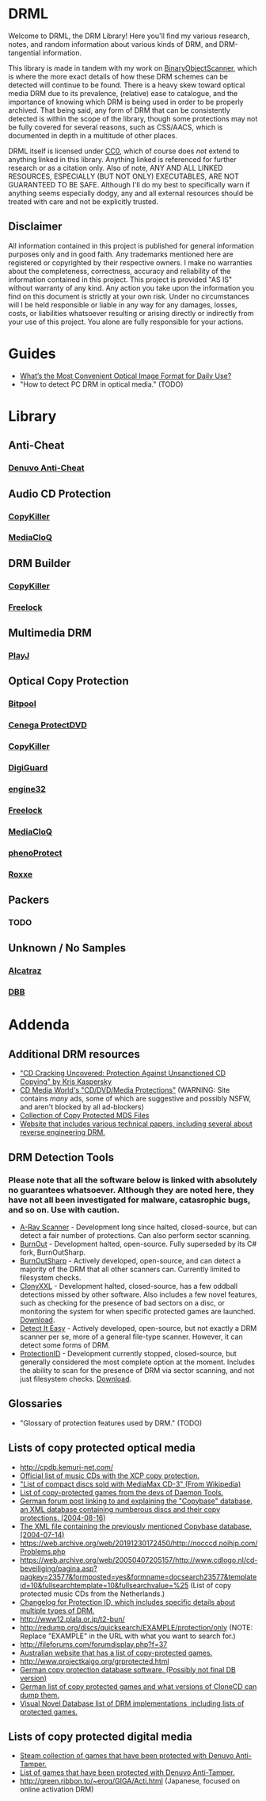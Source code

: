 # DRML
Welcome to DRML, the DRM Library! Here you'll find my various research, notes, and random information about various kinds of DRM, and DRM-tangential information.

This library is made in tandem with my work on [BinaryObjectScanner](https://github.com/SabreTools/BinaryObjectScanner), which is where the more exact details of how these DRM schemes can be detected will continue to be found.
There is a heavy skew toward optical media DRM due to its prevalence, (relative) ease to catalogue, and the importance of knowing which DRM is being used in order to be properly archived.
That being said, any form of DRM that can be consistently detected is within the scope of the library, though some protections may not be fully covered for several reasons, such as CSS/AACS, which is documented in depth in a multitude of other places.

DRML itself is licensed under [CC0](https://creativecommons.org/share-your-work/public-domain/cc0/), which of course does *not* extend to anything linked in this library. Anything linked is referenced for further research or as a citation only. Also of note, ANY AND ALL LINKED RESOURCES, ESPECIALLY (BUT NOT ONLY) EXECUTABLES, ARE NOT GUARANTEED TO BE SAFE. Although I'll do my best to specifically warn if anything seems especially dodgy, any and all external resources should be treated with care and not be explicitly trusted.

## Disclaimer
All information contained in this project is published for general information purposes only and in good faith.
Any trademarks mentioned here are registered or copyrighted by their respective owners.
I make no warranties about the completeness, correctness, accuracy and reliability of the information contained in this project.
This project is provided "AS IS" without warranty of any kind.
Any action you take upon the information you find on this document is strictly at your own risk. Under no circumstances will I be held responsible or liable in any way for any damages, losses, costs, or liabilities whatsoever resulting or arising directly or indirectly from your use of this project. You alone are fully responsible for your actions.

# Guides

* [What’s the Most Convenient Optical Image Format for Daily Use?](./Guides/Image_Formats.md)
* "How to detect PC DRM in optical media." (TODO)


# Library
## Anti-Cheat
### [Denuvo Anti-Cheat](./entries/Denuvo_Anti-Cheat/Denuvo_Anti-Cheat.md)
## Audio CD Protection
### [CopyKiller](./entries/CopyKiller/CopyKiller.md)
### [MediaCloQ](./entries/MediaCloQ/MediaCloQ.md)
## DRM Builder
### [CopyKiller](./entries/CopyKiller/CopyKiller.md)
### [Freelock](./entries/Freelock/Freelock.md)
## Multimedia DRM
### [PlayJ](./entries/PlayJ/PlayJ.md)
## Optical Copy Protection
### [Bitpool](./entries/Bitpool/Bitpool.md)
### [Cenega ProtectDVD](./entries/Cenega_ProtectDVD/Cenega_ProtectDVD.md)
### [CopyKiller](./entries/CopyKiller/CopyKiller.md)
### [DigiGuard](./entries/DigiGuard/DigiGuard.md)
### [engine32](./entries/engine32/engine32.md)
### [Freelock](./entries/Freelock/Freelock.md)
### [MediaCloQ](./entries/MediaCloQ/MediaCloQ.md)
### [phenoProtect](./entries/phenoProtect/phenoProtect.md)
### [Roxxe](./entries/Roxxe/Roxxe.md)
## Packers
### TODO
## Unknown / No Samples
### [Alcatraz](./entries/Alcatraz/Alcatraz.md)
### [DBB](./entries/DBB/DBB.md)


# Addenda
## Additional DRM resources
* ["CD Cracking Uncovered: Protection Against Unsanctioned CD Copying" by Kris Kaspersky](https://archive.org/details/CDCrackingUncoveredProtectionAgainstUnsanctionedCDCopyingKrisKaspersky)
* [CD Media World's "CD/DVD/Media Protections"](https://www.cdmediaworld.com/hardware/cdrom/cd_protections.shtml) (WARNING: Site contains *many* ads, some of which are suggestive and possibly NSFW, and aren't blocked by all ad-blockers)
* [Collection of Copy Protected MDS Files](https://archive.org/details/collection-of-copy-protected-mds-files)
* [Website that includes various technical papers, including several about reverse engineering DRM.](https://www.lucadamico.dev/)
## DRM Detection Tools
### Please note that all the software below is linked with absolutely no guarantees whatsoever. Although they are noted here, they have not all been investigated for malware, catasrophic bugs, and so on. Use with caution.
* [A-Ray Scanner](https://web.archive.org/web/20050528202640/http://www.aray-software.com/index.php?showtopic=55) - Development long since halted, closed-source, but can detect a fair number of protections. Can also perform sector scanning.
* [BurnOut](http://burnout.sourceforge.net/) - Development halted, open-source. Fully superseded by its C# fork, BurnOutSharp.
* [BurnOutSharp](https://github.com/mnadareski/BurnOutSharp) - Actively developed, open-source, and can detect a majority of the DRM that all other scanners can. Currently limited to filesystem checks.
* [ClonyXXL](https://web.archive.org/web/20030209022858/http://clony.smokers-board.de:80/) - Development halted, closed-source, has a few oddball detections missed by other software. Also includes a few novel features, such as checking for the presence of bad sectors on a disc, or monitoring the system for when specific protected games are launched. [Download](https://web.archive.org/web/20200507185551/cmw.mobiletarget.net/?f=ClonyXXL.zip).
* [Detect It Easy](https://github.com/horsicq/Detect-It-Easy) - Actively developed, open-source, but not exactly a DRM scanner per se, more of a general file-type scanner. However, it can detect some forms of DRM.
* [ProtectionID](https://web.archive.org/web/20210331144912/https://protectionid.net/) - Development currently stopped, closed-source, but generally considered the most complete option at the moment. Includes the ability to scan for the presence of DRM via sector scanning, and not just filesystem checks. [Download](https://web.archive.org/web/20180909104700/https://pid.wiretarget.com/?f=ProtectionId.690.December.2017.rar).
## Glossaries
* "Glossary of protection features used by DRM." (TODO)
## Lists of copy protected optical media
* http://cpdb.kemuri-net.com/ 
* [Official list of music CDs with the XCP copy protection.](https://web.archive.org/web/20071012024250/http://cp.sonybmg.com/xcp/english/titles.html)
* ["List of compact discs sold with MediaMax CD-3" (From Wikipedia)](https://en.m.wikipedia.org/wiki/List_of_compact_discs_sold_with_MediaMax_CD-3)
* [List of copy-protected games from the devs of Daemon Tools.](https://web.archive.org/web/20170222085203/http://forum.daemon-tools.cc/gamedb.php?letter=all)
* [German forum post linking to and explaining the "Copybase" database, an XML database containing numberous discs and their copy protections. (2004-08-16)](https://web.archive.org/web/20040816080838/http://forum.copybase.ch/de/index.php?showtopic=1624)
* [The XML file containing the previously mentioned Copybase database. (2004-07-14)](https://web.archive.org/web/20040714135732/http://copybase.ch/XML/Database/index.xml)
* https://web.archive.org/web/20191230172450/http://nocccd.noihjp.com/Problems.php
* https://web.archive.org/web/20050407205157/http://www.cdlogo.nl/cd-beveiliging/pagina.asp?pagkey=23577&formposted=yes&formname=docsearch23577&templateid=10&fullsearchtemplate=10&fullsearchvalue=%25 (List of copy protected music CDs from the Netherlands.)
* [Changelog for Protection ID, which includes specific details about multiple types of DRM.](https://web.archive.org/web/20210331144912/https://protectionid.net/)
* http://www12.plala.or.jp/t2-bun/
* http://redump.org/discs/quicksearch/EXAMPLE/protection/only (NOTE: Replace "EXAMPLE" in the URL with what you want to search for.)
* http://fileforums.com/forumdisplay.php?f=37
* [Australian website that has a list of copy-protected games.](https://web.archive.org/web/20030226122451/http://www.users.bigpond.net.au/portmac/index.htm)
* http://www.projectkaigo.org/grprotected.html
* [German copy protection database software. (Possibly not final DB version)](https://web.archive.org/web/20020221142949/http://www.isis.de:80/members/~awenderh/tccd/TCCD26BDE.exe)
* [German list of copy protected games and what versions of CloneCD can dump them.](http://dl.seite.net/cgi-bin/baseportal.pl?htx=/clonecd/main&range=0,737)
* [Visual Novel Database list of DRM implementations, including lists of protected games.](https://vndb.org/r/drm?n=&s=&u=1)
## Lists of copy protected digital media
* [Steam collection of games that have been protected with Denuvo Anti-Tamper.](https://store.steampowered.com/curator/26095454-Denuvo-Games/)
* [List of games that have been protected with Denuvo Anti-Tamper.](https://www.game-debate.com/games/gamesWithDenuvo)
* http://green.ribbon.to/~erog/GIGA/Acti.html (Japanese, focused on online activation DRM)
